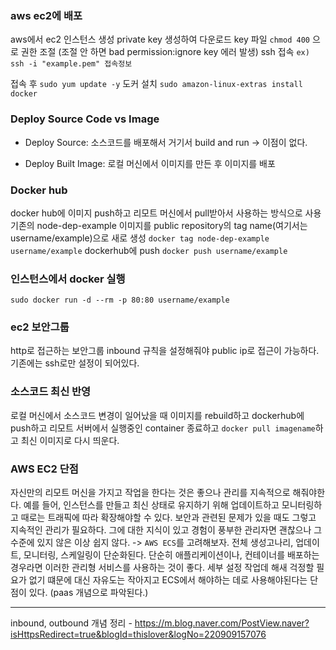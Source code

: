 ### aws ec2에 배포

aws에서 ec2 인스턴스 생성
private key 생성하여 다운로드
key 파일 `chmod 400` 으로 권한 조절 (조절 안 하면 bad permission:ignore key 에러 발생)
ssh 접속
`ex) ssh -i "example.pem" 접속정보`

접속 후 `sudo yum update -y`
도커 설치 `sudo amazon-linux-extras install docker`


### Deploy Source Code vs Image

* Deploy Source: 소스코드를 배포해서 거기서 build and run -> 이점이 없다.

* Deploy Built Image: 로컬 머신에서 이미지를 만든 후 이미지를 배포

### Docker hub

docker hub에 이미지 push하고 리모트 머신에서 pull받아서 사용하는 방식으로 사용
기존의 node-dep-example 이미지를 public repository의 tag name(여기서는 username/example)으로 새로 생성
 `docker tag node-dep-example username/example`
dockerhub에 push
`docker push username/example`

### 인스턴스에서 docker 실행

`sudo docker run -d --rm -p 80:80 username/example`

### ec2 보안그룹

http로 접근하는 보안그룹 inbound 규칙을 설정해줘야 public ip로 접근이 가능하다.
기존에는 ssh로만 설정이 되어있다.

### 소스코드 최신 반영

로컬 머신에서 소스코드 변경이 일어났을 때
이미지를 rebuild하고
dockerhub에 push하고
리모트 서버에서 실행중인 container 종료하고
`docker pull imagename`하고
최신 이미지로 다시 띄운다.

### AWS EC2 단점

자신만의 리모트 머신을 가지고 작업을 한다는 것은 좋으나
관리를 지속적으로 해줘야한다.
예를 들어, 인스턴스를 만들고 최신 상태로 유지하기 위해 업데이트하고 모니터링하고 때로는 트래픽에 따라 확장해야할 수 있다.
보안과 관련된 문제가 있을 때도 그렇고 지속적인 관리가 필요하다.
그에 대한 지식이 있고 경험이 풍부한 관리자면 괜찮으나 그 수준에 있지 않은 이상 쉽지 않다.
-> `AWS ECS`를 고려해보자.
전체 생성고나리, 업데이트, 모니터링, 스케일링이 단순화된다.
단순히 애플리케이션이나, 컨테이너를 배포하는 경우라면 이러한 관리형 서비스를 사용하는 것이 좋다. 세부 설정 작업데 해새 걱정할 필요가 없기 떄문에
대신 자유도는 작아지고 ECS에서 해야하는 데로 사용해야된다는 단점이 있다. (paas 개념으로 파악된다.)

---
inbound, outbound 개념 정리 - https://m.blog.naver.com/PostView.naver?isHttpsRedirect=true&blogId=thislover&logNo=220909157076